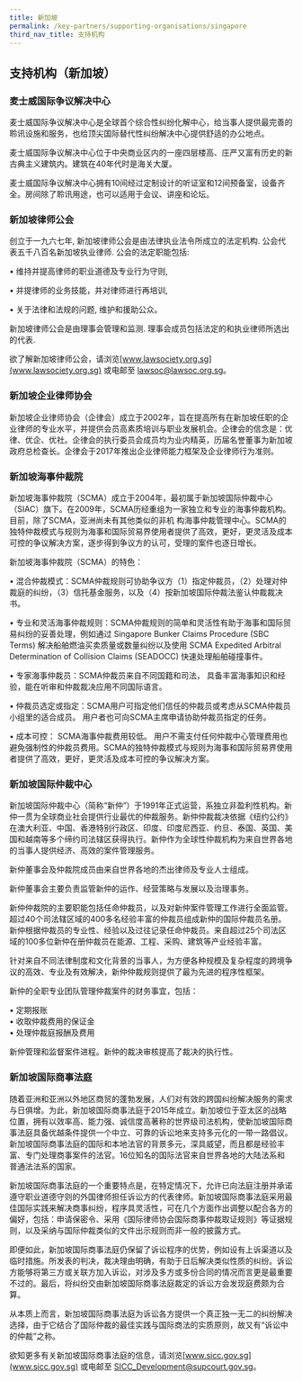 ```yaml
---
title: 新加坡
permalink: /key-partners/supporting-organisations/singapore
third_nav_title: 支持机构
---
```


## 支持机构（新加坡）

### 麦士威国际争议解决中心

麦士威国际争议解决中心是全球首个综合性纠纷化解中心，给当事人提供最完善的聆讯设施和服务，也给顶尖国际替代性纠纷解决中心提供舒适的办公地点。

麦士威国际争议解决中心位于中央商业区内的一座四层楼高、庄严又富有历史的新古典主义建筑内。建筑在40年代时是海关大厦。

麦士威国际争议解决中心拥有10间经过定制设计的听证室和12间预备室，设备齐全。房间除了聆讯用途，也可以适用于会议、讲座和论坛。

### 新加坡律师公会

创立于一九六七年, 新加坡律师公会是由法律执业法令所成立的法定机构. 公会代表五千八百名新加坡执业律师. 公会的法定职能包括:

• 维持并提高律师的职业道德及专业行为守则,<br>

• 并提律师的业务技能，并对律师进行再培训,<br>

• 关于法律和法规的问题, 维护和援助公众。<br>

新加坡律师公会是由理事会管理和监测. 理事会成员包括法定的和执业律师所选出的代表.

欲了解新加坡律师公会，请浏览[www.lawsociety.org.sg](www.lawsociety.org.sg) 或电邮至 lawsoc@lawsoc.org.sg。

### 新加坡企业律师协会

新加坡企业律师协会（企律会）成立于2002年，旨在提高所有在新加坡任职的企业律师的专业水平，并提供会员高素质培训与职业发展机会。企律会的信念是：优律、优企、优社。企律会的执行委员会成员均为业内精英，历届名誉董事为新加坡政府总检查长。企律会于2017年推出企业律师能力框架及企业律师行为准则。

### 新加坡海事仲裁院

新加坡海事仲裁院（SCMA）成立于2004年，最初属于新加坡国际仲裁中心（SIAC）旗下。在2009年，SCMA历经重组为一家独立和专业的海事仲裁机构。 目前，除了SCMA，亚洲尚未有其他类似的非机
构海事仲裁管理中心。SCMA的独特仲裁模式与规则为海事和国际贸易界使用者提供了高效，更好，更灵活及成本可控的争议解决方案，逐步得到争议方的认可，受理的案件也逐日增长。

新加坡海事仲裁院（SCMA）的特色：<br>

• 混合仲裁模式：SCMA仲裁规则可协助争议方（1）指定仲裁员，（2）处理对仲裁庭的纠纷，（3）信托基金服务，以及（4）按新加坡国际仲裁法鉴认仲裁裁决书。<br>

• 专业和灵活海事仲裁规则：SCMA仲裁规则的简单和灵活性有助于海事和国际贸易纠纷的妥善处理，例如通过 Singapore Bunker Claims Procedure (SBC Terms) 解决船舶燃油买卖质量或数量纠纷以及使用 SCMA Expedited Arbitral Determination of Collision Claims (SEADOCC) 快速处理船舶碰撞事件。<br>

• 专家海事仲裁员：SCMA仲裁员来自不同国籍和司法， 具备丰富海事知识和经验，能在听审和仲裁裁决应用不同国际语言。<br>

• 仲裁员选定或指定：SCMA用户可指定他们信任的仲裁员或考虑从SCMA仲裁员小组里的适合成员。 用户者也可向SCMA主席申请协助仲裁员指定的任务。<br>

• 成本可控： SCMA海事仲裁费用较低。 用户不需支付任何仲裁中心管理费用也避免强制性的仲裁员费用。SCMA的独特仲裁模式与规则为海事和国际贸易界使用者提供了高效，更好，更灵活及成本可控的争议解决方案。

### 新加坡国际仲裁中心

新加坡国际仲裁中心（简称“新仲”）于1991年正式运营，系独立非盈利性机构。新仲一贯为全球商业社会提供行业最优的仲裁服务。新仲仲裁裁决依据《纽约公约》在澳大利亚、中国、香港特别行政区、印度、印度尼西亚、约旦、泰国、英国、美国和越南等多个缔约司法辖区获得执行。新仲作为全球性仲裁机构为来自世界各地的当事人提供经济、高效的案件管理服务。

新仲董事会及仲裁院成员由来自世界各地的杰出律师及专业人士组成。

新仲董事会主要负责监管新仲的运作、经营策略与发展以及治理事务。

新仲仲裁院的主要职能包括任命仲裁员，以及对新仲案件管理工作进行全面监管。超过40个司法辖区域的400多名经验丰富的仲裁员组成新仲的国际仲裁员名册。新仲根据仲裁员的专业性、经验以及过往记录任命仲裁员。来自超过25个司法区域的100多位新仲在册仲裁员在能源、工程、采购、建筑等产业经验丰富。

针对来自不同法律制度和文化背景的当事人，为方便各种规模及复杂程度的跨境争议的高效、专业及有效解决，新仲仲裁规则提供了最为先进的程序性框架。

新仲的全职专业团队管理仲裁案件的财务事宜，包括：

• 定期报账<br>
• 收取仲裁费用的保证金<br>
• 处理仲裁庭报酬及费用<br>

新仲管理和监督案件进程。新仲的裁决审核提高了裁决的执行性。

### 新加坡国际商事法庭

随着亚洲和亚洲以外地区商贸的蓬勃发展，人们对有效的跨国纠纷解决服务的需求与日俱增。为此，新加坡国际商事法庭于2015年成立。新加坡位于亚太区的战略位置，拥有以效率高、能力强、诚信度高著称的世界级司法机构，使新加坡国际商事法庭具备优越条件提供一个中立、可靠的诉讼地来支持多元化的一带一路倡议。新加坡国际商事法庭的国际和本地法官的背景多元，深具威望，而且都是经验丰富、专门处理商事案件的法官。16位知名的国际法官来自世界各地的大陆法系和普通法法系的国家。

新加坡国际商事法庭的一个重要特点是，在特定情况下，允许已向法庭注册并承诺遵守职业道德守则的外国律师担任诉讼方的代表律师。新加坡国际商事法庭采用最佳国际实践来解决商事纠纷，程序具灵活性，可在几个方面作出调整以配合各方的偏好，包括：申请保密令、采用《国际律师协会国际商事仲裁取证规则》等证据规则，以及采纳与国际仲裁类似的文件出示规则而非一般的披露方式。

即便如此，新加坡国际商事法庭仍保留了诉讼程序的优势，例如设有上诉渠道以及临时措施。所发表的判决，裁决理由明确，有助于日后解决类似性质的纠纷。诉讼方能够将第三方或关联方加入诉讼，对涉及多方或多份合同的情况而言更是最重要不过的。最后，将纠纷交由新加坡国际商事法庭裁定的诉讼方会发现庭费颇为合算。

从本质上而言，新加坡国际商事法庭为诉讼各方提供一个真正独一无二的纠纷解决选择，由于它结合了国际仲裁的最佳实践与国际商法的实质原则，故又有“诉讼中的仲裁”之称。

欲知更多有关新加坡国际商事法庭的信息，请浏览[www.sicc.gov.sg](www.sicc.gov.sg) 或电邮至 SICC_Development@supcourt.gov.sg。
